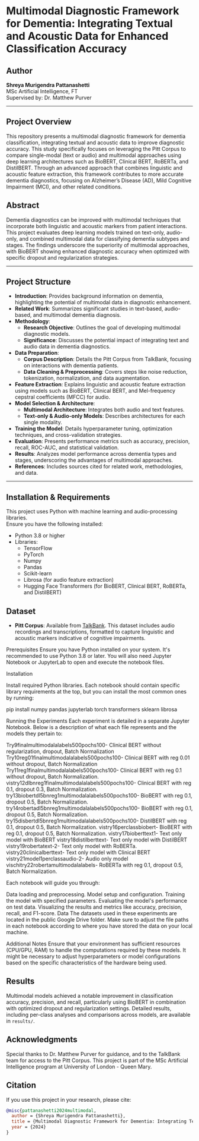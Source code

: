 # Multimodal Diagnostic Framework for Dementia: Integrating Textual and Acoustic Data for Enhanced Classification Accuracy

## Author
**Shreya Murigendra Pattanashetti**  
MSc Artificial Intelligence, FT  
Supervised by: Dr. Matthew Purver

---

## Project Overview
This repository presents a multimodal diagnostic framework for dementia classification, integrating textual and acoustic data to improve diagnostic accuracy. This study specifically focuses on leveraging the Pitt Corpus to compare single-modal (text or audio) and multimodal approaches using deep learning architectures such as BioBERT, Clinical BERT, RoBERTa, and DistilBERT. Through an advanced approach that combines linguistic and acoustic feature extraction, this framework contributes to more accurate dementia diagnostics, focusing on Alzheimer’s Disease (AD), Mild Cognitive Impairment (MCI), and other related conditions.

## Abstract
Dementia diagnostics can be improved with multimodal techniques that incorporate both linguistic and acoustic markers from patient interactions. This project evaluates deep learning models trained on text-only, audio-only, and combined multimodal data for classifying dementia subtypes and stages. The findings underscore the superiority of multimodal approaches, with BioBERT showing enhanced diagnostic accuracy when optimized with specific dropout and regularization strategies. 

---

## Project Structure
- **Introduction**: Provides background information on dementia, highlighting the potential of multimodal data in diagnostic enhancement.
- **Related Work**: Summarizes significant studies in text-based, audio-based, and multimodal dementia diagnosis.
- **Methodology**:
  - **Research Objective**: Outlines the goal of developing multimodal diagnostic models.
  - **Significance**: Discusses the potential impact of integrating text and audio data in dementia diagnostics.
- **Data Preparation**:
  - **Corpus Description**: Details the Pitt Corpus from TalkBank, focusing on interactions with dementia patients.
  - **Data Cleaning & Preprocessing**: Covers steps like noise reduction, tokenization, normalization, and data augmentation.
- **Feature Extraction**: Explains linguistic and acoustic feature extraction using models such as BioBERT, Clinical BERT, and Mel-frequency cepstral coefficients (MFCC) for audio.
- **Model Selection & Architecture**:
  - **Multimodal Architecture**: Integrates both audio and text features.
  - **Text-only & Audio-only Models**: Describes architectures for each single modality.
- **Training the Model**: Details hyperparameter tuning, optimization techniques, and cross-validation strategies.
- **Evaluation**: Presents performance metrics such as accuracy, precision, recall, ROC-AUC, and statistical validation.
- **Results**: Analyzes model performance across dementia types and stages, underscoring the advantages of multimodal approaches.
- **References**: Includes sources cited for related work, methodologies, and data.

---

## Installation & Requirements
This project uses Python with machine learning and audio-processing libraries.  
Ensure you have the following installed:

- Python 3.8 or higher
- Libraries:
  - TensorFlow
  - PyTorch
  - Numpy
  - Pandas
  - Scikit-learn
  - Librosa (for audio feature extraction)
  - Hugging Face Transformers (for BioBERT, Clinical BERT, RoBERTa, and DistilBERT)

## Dataset
- **Pitt Corpus**: Available from [TalkBank](https://dementia.talkbank.org/access/English/Pitt.html). This dataset includes audio recordings and transcriptions, formatted to capture linguistic and acoustic markers indicative of cognitive impairments.

Prerequisites
Ensure you have Python installed on your system. It's recommended to use Python 3.8 or later. You will also need Jupyter Notebook or JupyterLab to open and execute the notebook files.

Installation

Install required Python libraries. Each notebook should contain specific library requirements at the top, but you can install the most common ones by running:

pip install numpy pandas jupyterlab torch transformers sklearn librosa

Running the Experiments
Each experiment is detailed in a separate Jupyter Notebook. Below is a description of what each file represents and the models they pertain to:

Try9finalmultimodalalabels500pochs100- Clinical BERT without regularization, dropout, Batch Normalization
Try10reg01finalmultimodalalabels500pochs100- Clinical BERT with reg 0.01 without dropout, Batch Normalization
Try11reg1finalmultimodalalabels500pochs100- Clinical BERT with reg 0.1 without dropout, Batch Normalization.
vistry12dlbnreg1finalmultimodalalabels500pochs100- Clinical BERT with reg 0.1, dropout 0.3, Batch Normalization.
try13biobertdl5bnreg1multimodalalabels500pochs100- BioBERT with reg 0.1, dropout 0.5, Batch Normalization.
try14robertadl5bnreg1multimodalalabels500pochs100- BioBERT with reg 0.1, dropout 0.5, Batch Normalization.
try15disbertdl5bnreg1multimodalalabels500pochs100- DistilBERT with reg 0.1, dropout 0.5, Batch Normalization.
vistry16perclassbiobert- BioBERT with reg 0.1, dropout 0.5, Batch Normalization. 
vistry17bioberttext1- Text only model with BioBERT
vistry18distilberttext- Text only model with DistilBERT
vistry19robertatext-2- Text only model with RoBERTa.
vistry20clinicalberttext- Text only model with Clinical BERT
vistry21model1perclassaudio-2- Audio only model
vischitry22robertamultimodalalabels- RoBERTa with reg 0.1, dropout 0.5, Batch Normalization.

Each notebook will guide you through:

Data loading and preprocessing.
Model setup and configuration.
Training the model with specified parameters.
Evaluating the model's performance on test data.
Visualizing the results and metrics like accuracy, precision, recall, and F1-score.
Data
The datasets used in these experiments are located in the public Google Drive folder. Make sure to adjust the file paths in each notebook according to where you have stored the data on your local machine.

Additional Notes
Ensure that your environment has sufficient resources (CPU/GPU, RAM) to handle the computations required by these models.
It might be necessary to adjust hyperparameters or model configurations based on the specific characteristics of the hardware being used.

## Results
Multimodal models achieved a notable improvement in classification accuracy, precision, and recall, particularly using BioBERT in combination with optimized dropout and regularization settings. Detailed results, including per-class analyses and comparisons across models, are available in `results/`.

## Acknowledgments
Special thanks to Dr. Matthew Purver for guidance, and to the TalkBank team for access to the Pitt Corpus. This project is part of the MSc Artificial Intelligence program at University of London - Queen Mary.

## Citation
If you use this project in your research, please cite:

```bibtex
@misc{pattanashetti2024multimodal,
  author = {Shreya Murigendra Pattanashetti},
  title = {Multimodal Diagnostic Framework for Dementia: Integrating Textual and Acoustic Data for Enhanced Classification Accuracy},
  year = {2024}
}
